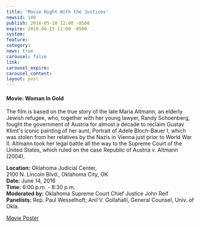 ```yaml
---
title: 'Movie Night With the Justices'
newsid: 180
publish: 2016-05-10 12:00 -0500
expire: 2016-06-15 12:00 -0500
system: 
feature: 
category: 
news: true
carousel: false
link: 
carousel_expire: 
carousel_content: 
layout: post
---
```

<h4>Movie: Woman In Gold</h4>
<p>The film is based on the true story of the late Maria Altmann, an elderly Jewish
refugee, who, together with her young lawyer, Randy Schoenberg, fought the
government of Austria for almost a decade to reclaim Gustav Klimt's iconic
painting of her aunt, Portrait of Adele Bloch-Bauer I, which was stolen from her
relatives by the Nazis in Vienna just prior to World War II. Altmann took her
legal battle all the way to the Supreme Court of the United States, which ruled
on the case Republic of Austria v. Altmann (2004).</p>
<p><strong>Location:</strong> Oklahoma Judicial Center,<br>
2100 N. Lincoln Blvd., Oklahoma City, OK<br>
<strong>Date:</strong> June 14, 2016<br>
<strong>Time:</strong> 6:00 p.m. - 8:30 p.m.<br>
<strong>Moderated by:</strong> Oklahoma Supreme Court Chief Justice John Reif<br>
<strong>Panelists:</strong> Rep. Paul Wesselhoft; Anil V. Gollahalli, General Counsel, Univ. of Okla.</p>
<p><a href="http://www.oscn.net/images/news/movie-night-woman-in-gold.pdf" target="_blank">Movie Poster</a></p>